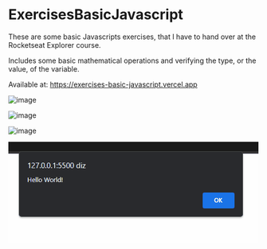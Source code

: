 # ExercisesBasicJavascript

These are some basic Javascripts exercises, that I have to hand over at the Rocketseat Explorer course.

Includes some basic mathematical operations and verifying the type, or the value, of the variable.

Available at:
https://exercises-basic-javascript.vercel.app

![image](https://github.com/GHTassinari/ExercisesBasicJavascript/assets/102005103/1d503c13-02ea-4025-9842-9b926187dbd0)

![image](https://github.com/GHTassinari/ExercisesBasicJavascript/assets/102005103/044f9423-7be7-44cf-99a9-78206d9dc7f7)

![image](https://github.com/GHTassinari/ExercisesBasicJavascript/assets/102005103/517936a9-67f0-4a2d-8c8b-60cccf37b312)

![project-gif](./.github/first.gif)




